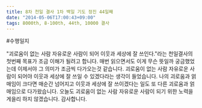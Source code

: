 ```yaml
---
title: 8차 천일 결사 1차 백일 기도 정진 44일째
date: "2014-05-06T17:00:43+09:00"
tags: 8000th, 8-100th, 44th, 10000 결사
---
```


#수행일지

"괴로움이 없는 사람 자유로운 사람이 되어 이웃과 세상에 잘 쓰인다."라는 천일결사의 첫번째 목표가 조금 이해가 될려고 합니다. 매번 읽으면서도 이게 무슨 뜻일까 궁금했었는데 이제서야 그 의미가 조금씩 다가오는것 같습니다. 괴로움이 없는 사람 자유로운 사람이 되어야 이웃과 세상에 잘 쓰일 수 있겠다라는 생각이 들었습니다. 나의 괴로움과 얽매임이 크다면 매순간 넘어지고 이웃과 세상에 잘 쓰이겠다는 일도 또 다른 괴로움과 얽매임으로 다가왔습니다. 오늘도 괴로움이 없는 사람 자유로운 사람이 되기 위한 노력을 게을리 하지 않겠습니다. 감사합니다.
